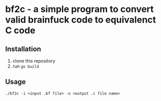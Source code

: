 # bf2c - a simple program to convert valid brainfuck code to equivalenct C code
## Installation
1. clone this repository
2. run `go build`

## Usage
`./bf2c -i <input .bf file> -o <output .c file name>`